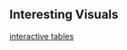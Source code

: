 

## Interesting Visuals

[interactive tables][1]


[1]: https://bl.ocks.org/boeric/e16ad218bc241dfd2d6e
